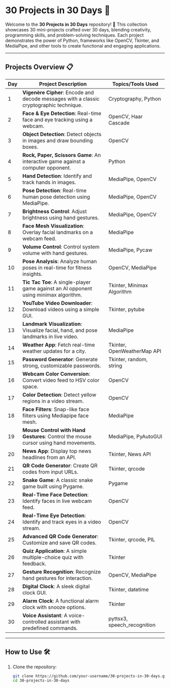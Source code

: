 # 30 Projects in 30 Days 🚀

Welcome to the **30 Projects in 30 Days** repository! 🎉 This collection showcases 30 mini-projects crafted over 30 days, blending creativity, programming skills, and problem-solving techniques. Each project demonstrates the power of Python, frameworks like OpenCV, Tkinter, and MediaPipe, and other tools to create functional and engaging applications.

---

## Projects Overview 📋

| Day  | Project Description                                                                                     | Topics/Tools Used                    |
|------|---------------------------------------------------------------------------------------------------------|--------------------------------------|
| 1    | **Vigenère Cipher**: Encode and decode messages with a classic cryptographic technique.                 | Cryptography, Python                |
| 2    | **Face & Eye Detection**: Real-time face and eye tracking using a webcam.                               | OpenCV, Haar Cascade                |
| 3    | **Object Detection**: Detect objects in images and draw bounding boxes.                                 | OpenCV                              |
| 4    | **Rock, Paper, Scissors Game**: An interactive game against a computer opponent.                        | Python                              |
| 5    | **Hand Detection**: Identify and track hands in images.                                                 | MediaPipe, OpenCV                   |
| 6    | **Pose Detection**: Real-time human pose detection using MediaPipe.                                     | MediaPipe, OpenCV                   |
| 7    | **Brightness Control**: Adjust brightness using hand gestures.                                          | MediaPipe, OpenCV                   |
| 8    | **Face Mesh Visualization**: Overlay facial landmarks on a webcam feed.                                 | MediaPipe                           |
| 9    | **Volume Control**: Control system volume with hand gestures.                                           | MediaPipe, Pycaw                    |
| 10   | **Pose Analysis**: Analyze human poses in real-time for fitness insights.                               | OpenCV, MediaPipe                   |
| 11   | **Tic Tac Toe**: A single-player game against an AI opponent using minimax algorithm.                   | Tkinter, Minimax Algorithm          |
| 12   | **YouTube Video Downloader**: Download videos using a simple GUI.                                       | Tkinter, pytube                     |
| 13   | **Landmark Visualization**: Visualize facial, hand, and pose landmarks in live video.                   | MediaPipe                           |
| 14   | **Weather App**: Fetch real-time weather updates for a city.                                            | Tkinter, OpenWeatherMap API         |
| 15   | **Password Generator**: Generate strong, customizable passwords.                                        | Tkinter, random, string             |
| 16   | **Webcam Color Conversion**: Convert video feed to HSV color space.                                     | OpenCV                              |
| 17   | **Color Detection**: Detect yellow regions in a video stream.                                           | OpenCV                              |
| 18   | **Face Filters**: Snap-like face filters using Mediapipe face mesh.                                     | MediaPipe                           |
| 19   | **Mouse Control with Hand Gestures**: Control the mouse cursor using hand movements.                    | MediaPipe, PyAutoGUI                |
| 20   | **News App**: Display top news headlines from an API.                                                   | Tkinter, News API                   |
| 21   | **QR Code Generator**: Create QR codes from input URLs.                                                 | Tkinter, qrcode                     |
| 22   | **Snake Game**: A classic snake game built using Pygame.                                                | Pygame                              |
| 23   | **Real-Time Face Detection**: Identify faces in live webcam feed.                                       | OpenCV                              |
| 24   | **Real-Time Eye Detection**: Identify and track eyes in a video stream.                                 | OpenCV                              |
| 25   | **Advanced QR Code Generator**: Customize and save QR codes.                                            | Tkinter, qrcode, PIL                |
| 26   | **Quiz Application**: A simple multiple-choice quiz with feedback.                                      | Tkinter                             |
| 27   | **Gesture Recognition**: Recognize hand gestures for interaction.                                       | OpenCV, MediaPipe                   |
| 28   | **Digital Clock**: A sleek digital clock GUI.                                                           | Tkinter, datetime                   |
| 29   | **Alarm Clock**: A functional alarm clock with snooze options.                                          | Tkinter                             |
| 30   | **Voice Assistant**: A voice-controlled assistant with predefined commands.                             | pyttsx3, speech_recognition         |

---

## How to Use 🛠️

1. Clone the repository:
   ```bash
   git clone https://github.com/your-username/30-projects-in-30-days.git
   cd 30-projects-in-30-days
